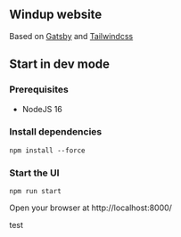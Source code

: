 ## Windup website

Based on [Gatsby](https://www.gatsbyjs.com/) and [Tailwindcss](https://tailwindcss.com/)

## Start in dev mode

### Prerequisites

- NodeJS 16

### Install dependencies

```
npm install --force
```

### Start the UI

```
npm run start
```

Open your browser at http://localhost:8000/

test
